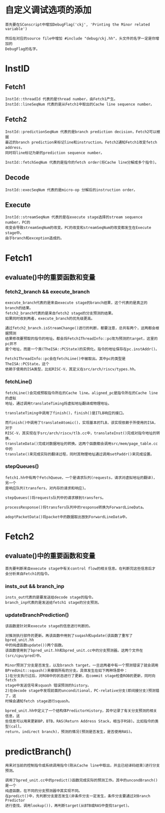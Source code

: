 # 自定义调试选项的添加
    首先要在SConscript中增加DebugFlag('ckj', 'Printing the Minor related variable')
    
    然后在对应的source file中增加 #include "debug/ckj.hh"，头文件的名字一定是你增加的
    DebugFlag的名字。

# InstID

## Fetch1
	InstId::threadId 代表的是thread number，由Fetch1产生。
	InstId::lineSeqNum 代表的是从Fetch1中取出的Cache line sequence number。
	
## Fetch2
	InstId::predictionSeqNum 代表的是branch prediction decision，Fetch2可以根据
	最近的branch prediction来标记line和instruction。Fetch2通知Fetch1改变fetch address，
	同时将line标记为新的prediction sequence number。
	
	InstId::fetchSeqNum 代表的是指令的fetch order(将Cache line分解成多个指令)。
	
## Decode
	InstId::execSeqNum 代表的是micro-op 分解后的instruction order。

## Execute
	InstId::streamSeqNum 代表的是在execute stage选择的stream sequence number，PC的
	改变会导致streamSeqNum的改变。PC的改变和streamSeqNum的改变都发生在Execute stage中。
	由于branch和exception造成的。

# Fetch1

## evaluate()中的重要函数和变量

### fetch2_branch && execute_branch
    execute_branch代表的是来自execute stage的branch结果，这个代表的是真正的branch的结果。
    fetch2_branch代表的是来自fetch2 stage的分支预测的结果。
    如果同时收到两者，execute_branch的优先级更高。

    通过fetch2_branch.isStreamChange()进行的判断，都要注意，总共有两个，这两都会根据预测
    结果修改要预取的指令的地址。都会将Fetch1ThreadInfo::pc改为预测的target，这里的pc并不
    是个地址，而是一个类(TheISA::PCState)的实例化。指令的地址保存在pc.instAddr()。
    
    Fetch1ThreadInfo::pc会在fetchLine()中被取出。其中pc的类型是TheISA::PCState，这个
    依赖于使用的ISA类型，比如RISC-V，其定义在src/arch/riscv/types.hh。

### fetchLine()
    fetchLine()会完成预取指令所在的Cache line。aligned_pc是指令所在的Cache line的虚拟
    地址，通过调用translateTiming将虚拟地址翻译成物理地址。

    translateTiming中调用了finish()，finish()是ITLB响应的接口。

    而finish()中调用了translateAtomic()，实现基本的TLB，该实现依赖于所使用的ISA，对于
    RISC-V，其实现在于src/arch/riscv/tlb.cc中，translateInst()完成对指令地址的转换，
    translateData()完成对数据地址的转换。这两个函数都会调用src/mem/page_table.cc中的
    translate()来完成实际的翻译过程，同时其物理地址通过调用setPaddr()来完成设置。

### stepQueues()
    fetch1.hh中有两个FetchQueue，一个是请求队列(requests，请求对虚拟地址的翻译)，另一个
    是响应队列(transfers，对内存的请求和响应)。

    stepQueues()将requests队列中的请求移到transfers。

    processResponse()将transfers队列中的response转换为ForwardLineData。
    
    adoptPacketData()将packet中的数据取出放到ForwardLineData中。

# Fetch2

## evaluate()中的重要函数和变量
	首先要判断来自execute stage中有关control flow的相关信息。在判断完这些信息后才
	会分析来自Fetch1的指令。

### insts_out && branch_inp
    insts_out代表的是要发送给decode stage的指令。
    branch_inp代表的是发送给fetch1 stage的分支预测。

### updateBranchPrediction()
	该函数是针对来execute stage的信息进行判断的。

    对推测执行部件的更新。再该函数中用到了suqash和update(该函数了重写了bpred_unit.hh
    中的纯虚函数update())两个函数。
    该函数使用到了bpred_unit.hh和bpred_unit.cc中的分支预测器。这两个文件在
    (src/cpu/pred)中。

    Minor预测了分支是否发生，以及branch target，一旦这两者中有一个预测错误了就会调用
    BPredUnit::squash()来撤销所有的分支。具体发生在如下两种场景中：
    1)在分支执行过后，对ROB中的状态进行了更新，在commit stage检查ROB的更新，同时向fetch
    stage中发送信号来squash 错误预测的history。
    2)在decode stage中发现前面的unconditional，PC-relative分支(即间接分支)预测错了，这
    时候会通知fetch stage进行squash。

    bpred_unit.hh中定义了一个结构体PredictorHistory，其中记录了有关分支预测的相关信息，这
    些信息可以用来更新BP，BTB，RAS(Return Address Stack，相当于RSB)。比如指令的类型(call，
    return，indirect branch)，预测的情况(预测是否发生，是否使用RAS)。

# predictBranch()
	用来对当前的控制指令或系统调用指令(刚从Cache line中取出，并且已经译码结束)进行分支预测。
	
	调用了bpred_unit.cc中的predict()函数完成实际的预测工作。其中的uncondBranch()是一个
	纯虚函数，在不同的分支预测器中其实现不同。
	在predict()中，先判断分支是否发生(非条件分支一定发生，条件分支要通过对Branch Predictor
	进行查找，调用lookup())，再判断target(从BTB或RAS中查找target)。
